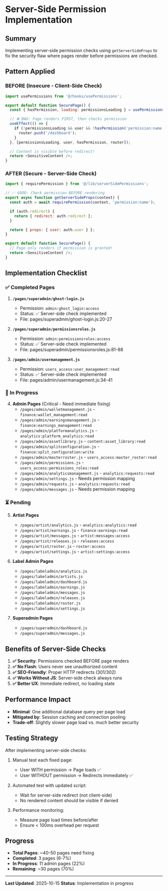 # Server-Side Permission Implementation

## Summary

Implementing server-side permission checks using `getServerSideProps` to fix the security flaw where pages render before permissions are checked.

## Pattern Applied

### BEFORE (Insecure - Client-Side Check)
```javascript
import usePermissions from '@/hooks/usePermissions';

export default function SecurePage() {
  const { hasPermission, loading: permissionsLoading } = usePermissions();

  // ❌ BAD: Page renders FIRST, then checks permission
  useEffect(() => {
    if (!permissionsLoading && user && !hasPermission('permission:name')) {
      router.push('/dashboard');
    }
  }, [permissionsLoading, user, hasPermission, router]);

  // Content is visible before redirect!
  return <SensitiveContent />;
}
```

### AFTER (Secure - Server-Side Check)
```javascript
import { requirePermission } from '@/lib/serverSidePermissions';

// ✅ GOOD: Check permission BEFORE rendering
export async function getServerSideProps(context) {
  const auth = await requirePermission(context, 'permission:name');

  if (auth.redirect) {
    return { redirect: auth.redirect };
  }

  return { props: { user: auth.user } };
}

export default function SecurePage() {
  // Page only renders if permission is granted!
  return <SensitiveContent />;
}
```

## Implementation Checklist

### ✅ Completed Pages

1. **`/pages/superadmin/ghost-login.js`**
   - Permission: `admin:ghost_login:access`
   - Status: ✅ Server-side check implemented
   - File: pages/superadmin/ghost-login.js:20-27

2. **`/pages/superadmin/permissionsroles.js`**
   - Permission: `admin:permissionsroles:access`
   - Status: ✅ Server-side check implemented
   - File: pages/superadmin/permissionsroles.js:81-88

3. **`/pages/admin/usermanagement.js`**
   - Permission: `users_access:user_management:read`
   - Status: ✅ Server-side check implemented
   - File: pages/admin/usermanagement.js:34-41

### 🔄 In Progress

4. **Admin Pages** (Critical - Need immediate fixing)
   - `/pages/admin/walletmanagement.js` - `finance:wallet_management:read`
   - `/pages/admin/earningsmanagement.js` - `finance:earnings_management:read`
   - `/pages/admin/platformanalytics.js` - `analytics:platform_analytics:read`
   - `/pages/admin/assetlibrary.js` - `content:asset_library:read`
   - `/pages/admin/splitconfiguration.js` - `finance:split_configuration:write`
   - `/pages/admin/masterroster.js` - `users_access:master_roster:read`
   - `/pages/admin/permissions.js` - `users_access:permissions_roles:read`
   - `/pages/admin/analyticsmanagement.js` - `analytics:requests:read`
   - `/pages/admin/settings.js` - Needs permission mapping
   - `/pages/admin/requests.js` - `analytics:requests:read`
   - `/pages/admin/messages.js` - Needs permission mapping

### ⏳ Pending

5. **Artist Pages**
   - `/pages/artist/analytics.js` - `analytics:analytics:read`
   - `/pages/artist/earnings.js` - `finance:earnings:read`
   - `/pages/artist/messages.js` - `artist:messages:access`
   - `/pages/artist/releases.js` - `releases:access`
   - `/pages/artist/roster.js` - `roster:access`
   - `/pages/artist/settings.js` - `artist:settings:access`

6. **Label Admin Pages**
   - `/pages/labeladmin/analytics.js`
   - `/pages/labeladmin/artists.js`
   - `/pages/labeladmin/dashboard.js`
   - `/pages/labeladmin/earnings.js`
   - `/pages/labeladmin/messages.js`
   - `/pages/labeladmin/releases.js`
   - `/pages/labeladmin/roster.js`
   - `/pages/labeladmin/settings.js`

7. **Superadmin Pages**
   - `/pages/superadmin/dashboard.js`
   - `/pages/superadmin/messages.js`

## Benefits of Server-Side Checks

1. **✅ Security**: Permissions checked BEFORE page renders
2. **✅ No Flash**: Users never see unauthorized content
3. **✅ SEO-Friendly**: Proper HTTP redirects (301/302)
4. **✅ Works Without JS**: Server-side check always runs
5. **✅ Better UX**: Immediate redirect, no loading state

## Performance Impact

- **Minimal**: One additional database query per page load
- **Mitigated by**: Session caching and connection pooling
- **Trade-off**: Slightly slower page load vs. much better security

## Testing Strategy

After implementing server-side checks:

1. Manual test each fixed page:
   - User WITH permission → Page loads ✅
   - User WITHOUT permission → Redirects immediately ✅

2. Automated test with updated script:
   - Wait for server-side redirect (not client-side)
   - No rendered content should be visible if denied

3. Performance monitoring:
   - Measure page load times before/after
   - Ensure < 100ms overhead per request

## Progress

- **Total Pages**: ~40-50 pages need fixing
- **Completed**: 3 pages (6-7%)
- **In Progress**: 11 admin pages (22%)
- **Remaining**: ~30 pages (70%)

---

**Last Updated**: 2025-10-15
**Status**: Implementation in progress
